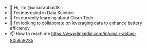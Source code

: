 - 👋 Hi, I’m @umairabbas18
- 👀 I’m interested in Data Science 
- 🌱 I’m currently learning about Clean Tech
- 💞️ I’m looking to collaborate on leveraging data to enhance battery efficiency
- 📫 How to reach me https://www.linkedin.com/in/umair-abbas-80b9a8235

<!---
umairabbas18/umairabbas18 is a ✨ special ✨ repository because its `README.md` (this file) appears on your GitHub profile.
You can click the Preview link to take a look at your changes.
--->
